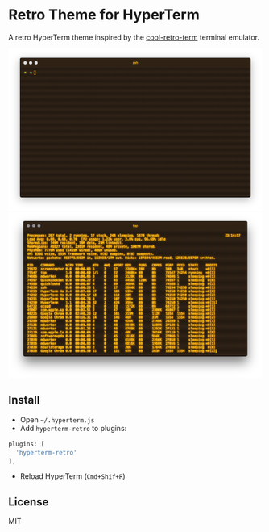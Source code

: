 # Retro Theme for HyperTerm
A retro HyperTerm theme inspired by the [cool-retro-term](https://github.com/Swordfish90/cool-retro-term) terminal emulator.

![Screenshot](screenshot-1.png)
![Screenshot](screenshot-2.png)

## Install
* Open `~/.hyperterm.js`
* Add `hyperterm-retro` to plugins:
```javascript
plugins: [
  'hyperterm-retro'
],
```
* Reload HyperTerm (`Cmd+Shif+R`)

## License
MIT
